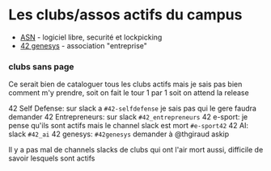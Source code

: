 <!-- TITLE: Clubs -->
<!-- SUBTITLE: A quick summary of Clubs -->

# Les clubs/assos actifs du campus
- [ASN](/campus-paris/clubs/asn) - logiciel libre, securité et lockpicking
- [42 genesys](/campus-paris/clubs/42genesys) - association "entreprise"

### clubs sans page

Ce serait bien de cataloguer tous les clubs actifs mais je sais pas bien comment m'y prendre, soit on fait le tour 1 par 1 soit on attend la release

42 Self Defense: sur slack a `#42-selfdefense` je sais pas qui le gere faudra demander
42 Entrepreneurs: sur slack `#42_entrepreneurs`
42 e-sport: je pense qu'ils sont actifs mais le channel slack est mort `#e-sport42`
42 AI: slack `#42_ai`
42 genesys: `#42genesys` demander à @thgiraud askip


Il y a pas mal de channels slacks de clubs qui ont l'air mort aussi, difficile de savoir lesquels sont actifs